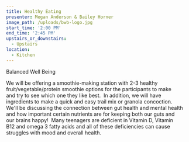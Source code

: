 ```yaml
---
title: Healthy Eating
presenter: Megan Anderson & Bailey Horner
image_path: /uploads/bwb-logo.jpg
start_time: '2:00 PM'
end_time: '2:45 PM'
upstairs_or_downstairs:
  - Upstairs
location:
  - Kitchen
---
```


Balanced Well Being

We will be offering a smoothie-making station with 2-3 healthy <br>fruit/vegetable/protein smoothie options for the participants to make <br>and try to see which one they like best.  In addition, we will have <br>ingredients to make a quick and easy trail mix or granola concoction.  <br>We'll be discussing the connection between gut health and mental health <br>and how important certain nutrients are for keeping both our guts and <br>our brains happy!  Many teenagers are deficient in Vitamin D, Vitamin <br>B12 and omega 3 fatty acids and all of these deficiencies can cause <br>struggles with mood and overall health.